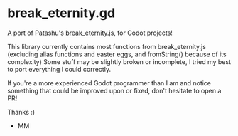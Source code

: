 # break_eternity.gd
A port of Patashu's [break_eternity.js](https://github.com/Patashu/break_eternity.js/), for Godot projects!

This library currently contains most functions from break_eternity.js (excluding alias functions and easter eggs, and fromString() because of its complexity) 
Some stuff may be slightly broken or incomplete, I tried my best to port everything I could correctly.

If you're a more experienced Godot programmer than I am and notice something that could be improved upon or fixed, don't hesitate to open a PR!

Thanks :)
- MM
